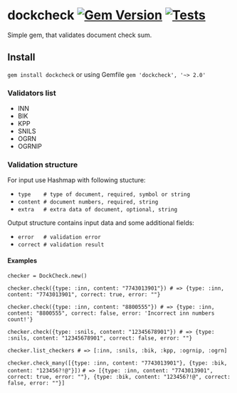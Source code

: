 # dockcheck [![Gem Version](https://badge.fury.io/rb/dockcheck.svg)](https://badge.fury.io/rb/dockcheck) [![Tests](https://github.com/solar05/dockcheck/actions/workflows/ruby.yml/badge.svg)](https://github.com/solar05/dockcheck/actions/workflows/ruby.yml)
Simple gem, that validates document check sum.

## Install
`gem install dockcheck`
or using Gemfile `gem 'dockcheck', '~> 2.0'`

### Validators list
- INN
- BIK
- KPP
- SNILS
- OGRN
- OGRNIP

### Validation structure
For input use Hashmap with following stucture:
- `type    # type of document, required, symbol or string`
- `content # document numbers, required, string`
- `extra   # extra data of document, optional, string`

Output structure contains input data and some additional fields:
- `error   # validation error`
- `correct # validation result`

#### Examples
`checker = DockCheck.new()`  

`checker.check({type: :inn, content: "7743013901"}) # => {type: :inn, content: "7743013901", correct: true, error: ""}`

`checker.check({type: :inn, content: "8800555"}) # => {type: :inn, content: "8800555", correct: false, error: 'Incorrect inn numbers count!'}`

`checker.check({type: :snils, content: "12345678901"}) # => {type: :snils, content: "12345678901", correct: false, error: ""}`

`checker.list_checkers # => [:inn, :snils, :bik, :kpp, :ogrnip, :ogrn]`

`checker.check_many([{type: :inn, content: "7743013901"}, {type: :bik, content: "123456?!@"}])`
`# => [{type: :inn, content: "7743013901", correct: true, error: ""}, {type: :bik, content: "123456?!@", correct: false, error: ""}]`
